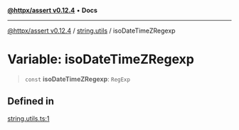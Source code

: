 [**@httpx/assert v0.12.4**](../../README.md) • **Docs**

***

[@httpx/assert v0.12.4](../../README.md) / [string.utils](../README.md) / isoDateTimeZRegexp

# Variable: isoDateTimeZRegexp

> `const` **isoDateTimeZRegexp**: `RegExp`

## Defined in

[string.utils.ts:1](https://github.com/belgattitude/httpx/blob/9d56eb57739de47a2eced4122ffa042138007013/packages/assert/src/string.utils.ts#L1)
